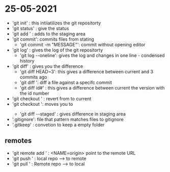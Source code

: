 # 25-05-2021

- 'git init' : this intiiatilizes the git repositorty
- 'git status' : give the status
- 'git add <FILE>' : adds <FILE> to the staging area
- 'git commit':  commits files from stating
  - 'git commit -m "MESSAGE"': commit without opening editor
- 'git log' : gives the log of the git repositorty
  - 'git log --oneline': gives the log and changes in one line - condensed history
- 'git diff' : gives you the difference
  - 'git diff HEAD~3': this gives a difference between current and 3 commits ago
  - 'git diff <SHA> <FILE>': diff a file against a specifc commit
  - 'git diff id#' : this gives a difference between current the version with the id number
- 'git checkout <SHA> <FILE>' : revert <FILE> from <SHA> to current
- 'git checkout <SHA>': moves you to <SHA>
    - 'git diff --staged' : gives difference in staging area
- '.gitignore': file that pattern matches files to gitignore
- '.gitkeep' : convetion to keep a empty folder
## remotes

- 'git remote add <NAME> <URL>' : <NAME=origin> point to the remote URL
- 'git push <WHERE> <WHAT>' : local repo --> to remote
- 'git pull <WHERE> <WHAT>' : Remote repo --> to local
